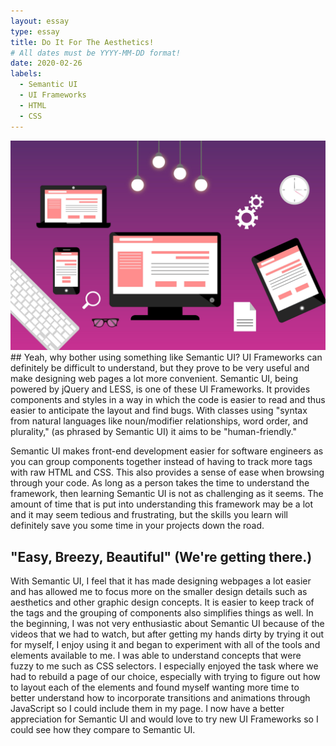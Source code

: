 ```yaml
---
layout: essay
type: essay
title: Do It For The Aesthetics!
# All dates must be YYYY-MM-DD format!
date: 2020-02-26
labels:
  - Semantic UI
  - UI Frameworks
  - HTML
  - CSS
---
```


<img class="ui medium right floated rounded image" src="/images/frameworks.jpg" length="800" width="1000">
## Yeah, why bother using something like Semantic UI?
UI Frameworks can definitely be difficult to understand, but they prove to be very useful and make designing web pages a lot more convenient. Semantic UI, being powered by jQuery and LESS, is one of these UI Frameworks. It provides components and styles in a way in which the code is easier to read and thus easier to anticipate the layout and find bugs. With classes using 
"syntax from natural languages like noun/modifier relationships, word order, and plurality," (as phrased by Semantic UI) it aims to be "human-friendly."

Semantic UI makes front-end development easier for software engineers as you can group components together instead of having to track more tags with raw HTML and CSS. This also provides a sense of ease when browsing through your code. As long as a person takes the time to understand the framework, then learning Semantic UI is not as challenging as it seems. The amount of time that is put into understanding this framework may be a lot and it may seem tedious 
and frustrating, but the skills you learn will definitely save you some time in your projects down the road.


## "Easy, Breezy, Beautiful" (We're getting there.)

With Semantic UI, I feel that it has made designing webpages a lot easier and has allowed me to focus more on the smaller design details such as aesthetics and other graphic design concepts. It is easier to keep track of the tags and the grouping of components also simplifies things as well. In the beginning, I was not very enthusiastic about Semantic UI because of the videos that we had to watch, but after getting my hands dirty by trying it out for myself, I enjoy using it and began to experiment with all of the tools and elements available to me. I was able to understand concepts that were fuzzy to me such 
as CSS selectors. I especially enjoyed the task where we had to rebuild a page of our choice, especially with trying to figure out how to layout each of the elements and found myself wanting more time to better understand how to incorporate transitions and animations through JavaScript so I could include them in my page. I now have a better appreciation for 
Semantic UI and would love to try new UI Frameworks so I could see how they compare to Semantic UI. 
